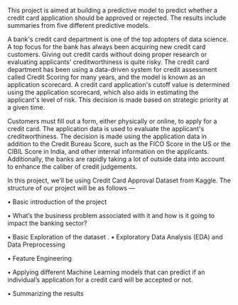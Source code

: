 This project is aimed at building a predictive model to predict whether a credit card application should be approved or rejected. The results include summaries from five different predictive models.

A bank's credit card department is one of the top adopters of data science. A top focus for the bank has always been acquiring new credit card customers. Giving out credit cards without doing proper research or evaluating applicants' creditworthiness is quite risky. The credit card department has been using a data-driven system for credit assessment called Credit Scoring for many years, and the model is known as an application scorecard. A credit card application's cutoff value is determined using the application scorecard, which also aids in estimating the applicant's level of risk. This decision is made based on strategic priority at a given time.

Customers must fill out a form, either physically or online, to apply for a credit card. The application data is used to evaluate the applicant's creditworthiness. The decision is made using the application data in addition to the Credit Bureau Score, such as the FICO Score in the US or the CIBIL Score in India, and other internal information on the applicants. Additionally, the banks are rapidly taking a lot of outside data into account to enhance the caliber of credit judgements.

In this project, we’ll be using Credit Card Approval Dataset from Kaggle. The structure of our project will be as follows —

• Basic introduction of the project

• What’s the business problem associated with it and how is it going to impact the banking sector?

• Basic Exploration of the dataset
.
• Exploratory Data Analysis (EDA) and Data Preprocessing

• Feature Engineering

• Applying different Machine Learning models that can predict if an individual’s application for a credit card will be accepted or not.

• Summarizing the results
  
